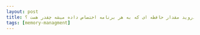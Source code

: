 ```yaml
---
layout: post
title: در اندروید مقدار حافظه ای که به هر برنامه اختصاص داده میشه چقدر هست ؟
tags: [memory-managment]
---
```




